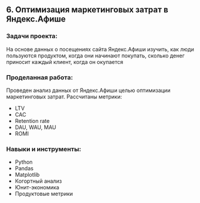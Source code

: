 ## 6. Оптимизация маркетинговых затрат в Яндекс.Афише

### Задачи проекта:

На основе данных о посещениях сайта Яндекс.Афиши изучить, как люди пользуются продуктом, когда они начинают покупать, сколько денег приносит каждый клиент, когда он окупается

### Проделанная работа:

Проведен анализ данных от Яндекс.Афиши целью оптимизации маркетинговых затрат.
Рассчитаны метрики:
- LTV
- CAC
- Retention rate
- DAU, WAU, MAU
- ROMI

### Навыки и инструменты:

- Python
- Pandas
- Matplotlib
- Когортный анализ
- Юнит-экономика
- Продуктовые метрики

